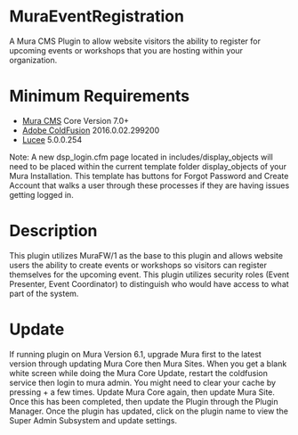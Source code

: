 MuraEventRegistration
=====================

A Mura CMS Plugin to allow website visitors the ability to register for upcoming events or workshops that you are hosting within your organization.


Minimum Requirements
====================

* [Mura CMS](http://www.getmura.com) Core Version 7.0+
* [Adobe ColdFusion](http://www.adobe.com/coldfusion) 2016.0.02.299200
* [Lucee](http://lucee.org) 5.0.0.254

Note: A new dsp_login.cfm page located in includes/display_objects will need to be placed within the current template folder display_objects of your Mura Installation. This template has buttons for Forgot Password and Create Account that walks a user through these processes if they are having issues getting logged in.


Description
====================
This plugin utilizes MuraFW/1 as the base to this plugin and allows website users the ability to create events or workshops so visitors can register themselves for the upcoming event. This plugin utilizes security roles (Event Presenter, Event Coordinator) to distinguish who would have access to what part of the system.





Update
====================
If running plugin on Mura Version 6.1, upgrade Mura first to the latest version through updating Mura Core then Mura Sites. When you get a blank white screen while doing the Mura Core Update, restart the coldfusion service then login to mura admin. You might need to clear your cache by pressing <CTRL> + <F5> a few times. Update Mura Core again, then update Mura Site. Once this has been completed, then update the Plugin through the Plugin Manager. Once the plugin has updated, click on the plugin name to view the Super Admin Subsystem and update settings.